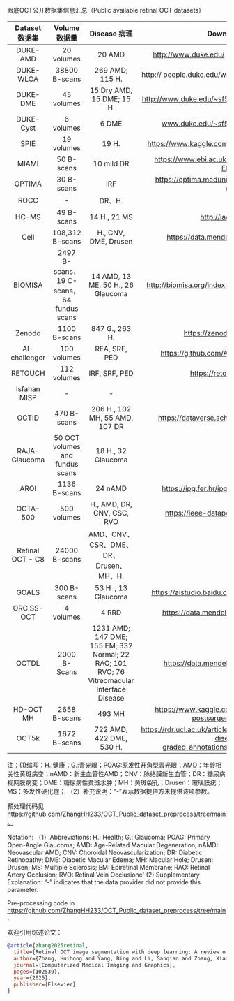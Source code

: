 眼底OCT公开数据集信息汇总（Public available retinal OCT datasets）

|      Dataset  数据集      |                  Volume 数据量                  |                 Disease 病理             | Download Link 下载链接                  |
|:----------------:|:-----------------------------------------:|:--------------------------------------:|:--------------------------------------:|
|     DUKE-AMD     |                 20 volumes                |                 20 AMD                 |http://www.duke.edu/ sf59/Chiu_IOVS_2011_dataset.htm|
|    DUKE-WLOA     |               38800 B-scans               |             269 AMD; 115 H.            |http:// people.duke.edu/wsf59/RPEDC_Ophth_2013_dataset.htm|
|     DUKE-DME     |                 45 volumes                |        15 Dry AMD, 15 DME; 15 H.       |http://www.duke.edu/~sf59/Srinivasan_BOE_2014_dataset.htm.|
|     DUKE-Cyst    |                 6 volumes                 |                  6 DME                 |www.duke.edu/~sf59/Chiu_BOE_2014_dataset.htm.|
|       SPIE       |                 19 volumes                |                  19 H.                 |https://www.kaggle.com/datasets/kmader/eye-oct-datasets|
|       MIAMI      |                 50 B-scans                |               10 mild DR               | https://www.ebi.ac.uk/biostudies/europepmc/studies/S-EPMC5025289|
|      OPTIMA      |                 30 B-scans                |                   IRF                  | https://optima.meduniwien.ac.at/optima-segmentation-challenge-1/ |
|       ROCC       |                     -                     |                 DR、H.                 | ...|
|       HC-MS      |                 49 B-scans                |              14 H., 21 MS              |http://iacl.jhu.edu/Resources|
|       Cell       |              108,312 B-scans              |          H., CNV, DME, Drusen          | https://data.mendeley.com/datasets/rscbjbr9sj/3|
|      BIOMISA     | 2497 B-scans，19 C-scans，64 fundus scans |    14 AMD, 13 ME, 50 H., 26 Glaucoma   |  http://biomisa.org/index.php/glaucoma-fundus-oct-dataset/ |
|      Zenodo      |                1100 B-scans               |             847 G., 263 H.             | https://zenodo.org/records/14926793 |
|   AI-challenger  |                100 volumes                |              REA, SRF, PED             | https://github.com/AIChallenger/AI_Challenger_2018
|      RETOUCH     |                112 volumes                |              IRF, SRF, PED             | https://retouch.grandchallenge.org |
|   Isfahan MISP   |                     -                     |                    -                   | ... |
|       OCTID      |                470 B-scans                |     206 H., 102 MH, 55 AMD, 107 DR     | https://dataverse.scholarsportal.info/dataverse/OCTID |
|   RAJA-Glaucoma  |      50 OCT volumes and fundus scans      |           18 H., 32 Glaucoma           |...|
|       AROI       |                1136 B-scans               |                 24 nAMD                | https://ipg.fer.hr/ipg/resources/oct_image_database |
|     OCTA-500     |                500 volumes                |       H., AMD, DR, CNV, CSC, RVO       | https://ieee-dataport.org/open-access/octa-500|
| Retinal OCT - C8 |               24000 B-scans               | AMD、CNV、CSR、DME、DR、Drusen、MH、H. | ...|
|       GOALS      |                300 B-scans                |           53 H ., 13 Glaucoma          | https://aistudio.baidu.com/aistudio/competition/detail/230|
|    ORC SS-OCT    |                 4 volumes                 |                  4 RRD                 | https://data.mendeley.com/datasets/bzsc7gd9p3/2|
| OCTDL| 2000   B-Scans| 1231 AMD; 147 DME; 155 EM; 332 Normal; 22 RAO; 101 RVO; 76 Vitreomacular Interface Disease| https://data.mendeley.com/datasets/sncdhf53xc/4|
| HD-OCT MH| 2658 B-scans | 493 MH | https://www.kaggle.com/datasets/mathieugodbout/oct-postsurgery-visual-improvement|
| OCT5k|1672 B-scans |722 AMD, 422 DME, 530 H.| https://rdr.ucl.ac.uk/articles/dataset/OCT5k_A_dataset_of_multi-disease_and_multi-graded_annotations_for_retinal_layers/22128671/4|


注：(1)缩写：H.:健康；G.:青光眼；POAG:原发性开角型青光眼；AMD：年龄相关性黄斑病变；nAMD：新生血管性AMD；CNV：脉络膜新生血管；DR：糖尿病视网膜病变；DME：糖尿病性黄斑水肿；MH：黄斑裂孔；Drusen：玻璃膜疣；MS：多发性硬化症；
（2）补充说明：“-”表示数据提供方未提供该项参数。

预处理代码见 https://github.com/ZhangHH233/OCT_Public_dataset_preprocess/tree/main。

Notation:
（1）Abbreviations: H.: Health; G.: Glaucoma; POAG: Primary Open-Angle Glaucoma; AMD: Age-Related Macular Degeneration; nAMD: Neovascular AMD; CNV: Choroidal Neovascularization; DR: Diabetic Retinopathy; DME: Diabetic Macular Edema; MH: Macular Hole; Drusen: Drusen; MS: Multiple Sclerosis; EM: Epiretinal Membrane; RAO: Retinal Artery Occlusion; RVO: Retinal Vein Occlusione'
(2) Supplementary Explanation: “-” indicates that the data provider did not provide this parameter.

Pre-processing code in https://github.com/ZhangHH233/OCT_Public_dataset_preprocess/tree/main.

欢迎引用综述论文：
```bibtex
@article{zhang2025retinal,
  title={Retinal OCT image segmentation with deep learning: A review of advances, datasets, and evaluation metrics},
  author={Zhang, Huihong and Yang, Bing and Li, Sanqian and Zhang, Xiaoqing and Li, Xiaoling and Liu, Tianhang and Higashita, Risa and Liu, Jiang},
  journal={Computerized Medical Imaging and Graphics},
  pages={102539},
  year={2025},
  publisher={Elsevier}
} 





